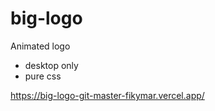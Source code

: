# big-logo
Animated logo
- desktop only
- pure css

https://big-logo-git-master-fikymar.vercel.app/
